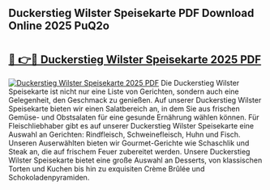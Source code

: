 ## Duckerstieg Wilster Speisekarte PDF Download Online 2025 PuQ2o

# <h2><a href="http://gcb9wq.nevu.top/?p=Duckerstieg+Wilster+Speisekarte">🔗 👉🔴 Duckerstieg Wilster Speisekarte 2025 PDF</a></h2>

[![Duckerstieg Wilster Speisekarte 2025 PDF](https://i.imgur.com/dBaPXMq.png)](http://gcb9wq.nevu.top/?p=Duckerstieg+Wilster+Speisekarte)
Die Duckerstieg Wilster Speisekarte ist nicht nur eine Liste von Gerichten, sondern auch eine Gelegenheit, den Geschmack zu genießen. Auf unserer Duckerstieg Wilster Speisekarte bieten wir einen Salatbereich an, in dem Sie aus frischen Gemüse- und Obstsalaten für eine gesunde Ernährung wählen können. Für Fleischliebhaber gibt es auf unserer Duckerstieg Wilster Speisekarte eine Auswahl an Gerichten: Rindfleisch, Schweinefleisch, Huhn und Fisch. Unseren Auserwählten bieten wir Gourmet-Gerichte wie Schaschlik und Steak an, die auf frischem Feuer zubereitet werden. Unsere Duckerstieg Wilster Speisekarte bietet eine große Auswahl an Desserts, von klassischen Torten und Kuchen bis hin zu exquisiten Crème Brûlée und Schokoladenpyramiden.
